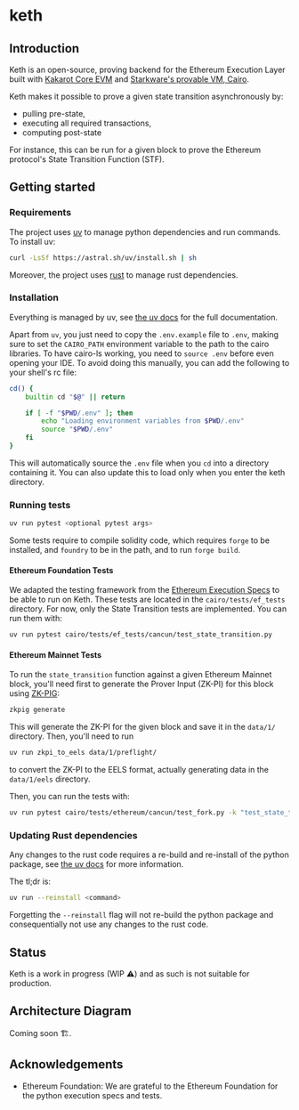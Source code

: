 # keth

## Introduction

Keth is an open-source, proving backend for the Ethereum Execution Layer built
with [Kakarot Core EVM](https://github.com/kkrt-labs/kakarot) and
[Starkware's provable VM, Cairo](https://book.cairo-lang.org/).

Keth makes it possible to prove a given state transition asynchronously by:

- pulling pre-state,
- executing all required transactions,
- computing post-state

For instance, this can be run for a given block to prove the Ethereum protocol's
State Transition Function (STF).

## Getting started

### Requirements

The project uses [uv](https://github.com/astral-sh/uv) to manage python
dependencies and run commands. To install uv:

```bash
curl -LsSf https://astral.sh/uv/install.sh | sh
```

Moreover, the project uses [rust](https://www.rust-lang.org/) to manage rust
dependencies.

### Installation

Everything is managed by uv, see [the uv docs](https://docs.astral.sh/uv/) for
the full documentation.

Apart from `uv`, you just need to copy the `.env.example` file to `.env`, making
sure to set the `CAIRO_PATH` environment variable to the path to the cairo
libraries. To have cairo-ls working, you need to `source .env` before even
opening your IDE. To avoid doing this manually, you can add the following to
your shell's rc file:

```bash
cd() {
    builtin cd "$@" || return

    if [ -f "$PWD/.env" ]; then
        echo "Loading environment variables from $PWD/.env"
        source "$PWD/.env"
    fi
}
```

This will automatically source the `.env` file when you `cd` into a directory
containing it. You can also update this to load only when you enter the keth
directory.

### Running tests

```bash
uv run pytest <optional pytest args>
```

Some tests require to compile solidity code, which requires `forge` to be
installed, and `foundry` to be in the path, and to run `forge build`.

#### Ethereum Foundation Tests

We adapted the testing framework from the
[Ethereum Execution Specs](https://github.com/ethereum/execution-specs) to be
able to run on Keth. These tests are located in the `cairo/tests/ef_tests`
directory. For now, only the State Transition tests are implemented. You can run
them with:

```bash
uv run pytest cairo/tests/ef_tests/cancun/test_state_transition.py
```

#### Ethereum Mainnet Tests

To run the `state_transition` function against a given Ethereum Mainnet block,
you'll need first to generate the Prover Input (ZK-PI) for this block using
[ZK-PIG](https://github.com/kkrt-labs/zk-pig):

```bash
zkpig generate
```

This will generate the ZK-PI for the given block and save it in the `data/1/`
directory. Then, you'll need to run

```bash
uv run zkpi_to_eels data/1/preflight/
```

to convert the ZK-PI to the EELS format, actually generating data in the
`data/1/eels` directory.

Then, you can run the tests with:

```bash
uv run pytest cairo/tests/ethereum/cancun/test_fork.py -k "test_state_transition_eth_mainnet"
```

### Updating Rust dependencies

Any changes to the rust code requires a re-build and re-install of the python
package, see
[the uv docs](https://docs.astral.sh/uv/concepts/projects/init/#projects-with-extension-modules)
for more information.

The tl;dr is:

```bash
uv run --reinstall <command>
```

Forgetting the `--reinstall` flag will not re-build the python package and
consequentially not use any changes to the rust code.

## Status

Keth is a work in progress (WIP ⚠️) and as such is not suitable for production.

## Architecture Diagram

Coming soon 🏗️.

## Acknowledgements

- Ethereum Foundation: We are grateful to the Ethereum Foundation for the python
  execution specs and tests.
